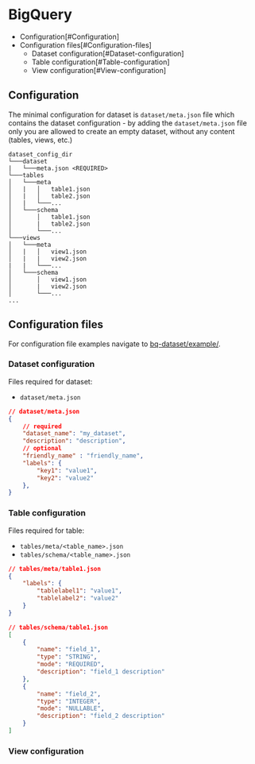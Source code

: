 # BigQuery

- Configuration[#Configuration]
- Configuration files[#Configuration-files]
    - Dataset configuration[#Dataset-configuration]
  	- Table configuration[#Table-configuration]
    - View configuration[#View-configuration]

## Configuration

The minimal configuration for dataset is `dataset/meta.json` file which contains the dataset configuration - by adding the `dataset/meta.json` file only you are allowed to create an empty dataset, without any content (tables, views, etc.)


```
dataset_config_dir
└───dataset
|   └───meta.json <REQUIRED>
└───tables
│   └───meta
│   |   │   table1.json
│   |   │   table2.json
│   |   └───...
│   └───schema
│       │   table1.json
│       |   table2.json
│       └───...
└───views
│   └───meta
│   |   │   view1.json
│   |   |   view2.json
|   |   └───...
│   └───schema
│       │   view1.json
│       |   view2.json
│       └───...
...
```

## Configuration files

For configuration file examples navigate to [bq-dataset/example/](/gcp/bq-dataset/example/).

### Dataset configuration

Files required for dataset:
- `dataset/meta.json`

```json
// dataset/meta.json
{
    // required
    "dataset_name": "my_dataset",
    "description": "description",
    // optional
    "friendly_name" : "friendly_name",
    "labels": {
        "key1": "value1",
        "key2": "value2"
    },
}

```

### Table configuration

Files required for table:
- `tables/meta/<table_name>.json`
- `tables/schema/<table_name>.json`

```json
// tables/meta/table1.json
{
    "labels": {
        "tablelabel1": "value1",
        "tablelabel2": "value2"
    }
}
```

```json
// tables/schema/table1.json
[
    {
        "name": "field_1",
        "type": "STRING",
        "mode": "REQUIRED",
        "description": "field_1 description"
    },
    {
        "name": "field_2",
        "type": "INTEGER",
        "mode": "NULLABLE",
        "description": "field_2 description"
    }
]
```

### View configuration